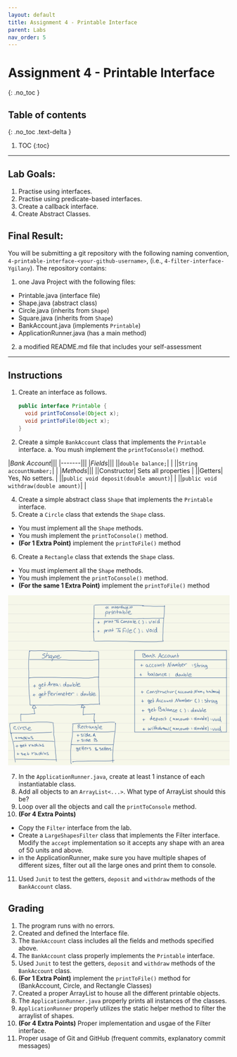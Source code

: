 ```yaml
---
layout: default
title: Assignment 4 - Printable Interface
parent: Labs
nav_order: 5
---
```

# Assignment 4 - Printable Interface
{: .no_toc }

## Table of contents
{: .no_toc .text-delta }

1. TOC
{:toc}

---

## Lab Goals:
1. Practise using interfaces.
2. Practise using predicate-based interfaces.
3. Create a callback interface.
4. Create Abstract Classes.

## Final Result:
You will be submitting a git repository with the following naming
convention, `4-printable-interface-<your-github-username>`, (i.e., `4-filter-interface-Ygilany`). The repository contains:
1. one Java Project with the following files:
  - Printable.java (interface file)
  - Shape.java (abstract class)
  - Circle.java (inherits from `Shape`)
  - Square.java (inherits from `Shape`)
  - BankAccount.java (implements `Printable`)
  - ApplicationRunner.java (has a main method)
2. a modified README.md file that includes your self-assessment

----

## Instructions
1. Create an interface as follows.
    ```java
    public interface Printable {
      void printToConsole(Object x);
      void printToFile(Object x);
    }
    ```
3. Create a simple `BankAccount` class that implements the `Printable` interface.
  a. You mush implement the `printToConsole()` method.

  |*Bank Account*|||
  |-------|||
  |*Fields*|||
  ||`double balance;`| |
  ||`String accountNumber;`| |
  |*Methods*|||
  ||Constructor| Sets all properties |
  ||Getters| Yes, No setters. |
  ||`public void deposit(double amount)`| |
  ||`public void withdraw(double amount)`| |

4. Create a simple abstract class `Shape` that implements the `Printable` interface.
5. Create a `Circle` class that extends the `Shape` class.
  * You must implement all the `Shape` methods.
  * You mush implement the `printToConsole()` method.
  * **(For 1 Extra Point)** implement the `printToFile()` method
6. Create a `Rectangle` class that extends the `Shape` class.
  * You must implement all the `Shape` methods.
  * You mush implement the `printToConsole()` method.
  * **(For the same 1 Extra Point)** implement the `printToFile()` method

![](assets/UML.jpeg)

7. In the `ApplicationRunner.java`, create at least 1 instance of each instantiatable class.
8. Add all objects to an `ArrayList<...>`. What type of ArrayList should this be?
9. Loop over all the objects and call the `printToConsole` method.
10. **(For 4 Extra Points)**
  * Copy the `Filter` interface from the lab.
  * Create a `LargeShapesFilter` class that implements the Filter interface. Modify the `accept` implementation so it accepts any shape with an area of 50 units and above.
  * in the ApplicationRunner, make sure you have multiple shapes of different sizes, filter out all the large ones and print them to console.

11. Used `Junit` to test the getters, `deposit` and `withdraw` methods of the `BankAccount` class.

## Grading
1. The program runs with no errors.
2. Created and defined the Interface file.
3. The `BankAccount` class includes all the fields and methods specified above.
4. The `BankAccount` class properly implements the `Printable` interface.
5. Used `Junit` to test the getters, `deposit` and `withdraw` methods of the `BankAccount` class.
6. **(For 1 Extra Point)** implement the `printToFile()` method for (BankAccount, Circle, and Rectangle Classes)
7. Created a proper ArrayList to house all the different printable objects.
8. The `ApplicationRunner.java` properly prints all instances of the classes.
9. `ApplicationRunner` properly utilizes the static helper method to filter the arraylist of shapes.
10. **(For 4 Extra Points)** Proper implementation and usgae of the Filter interface.
11. Proper usage of Git and GitHub (frequent commits, explanatory commit messages)
